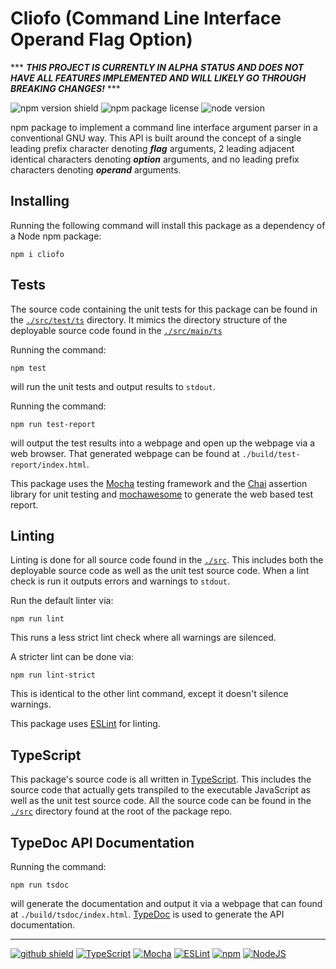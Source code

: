 # Cliofo (Command Line Interface Operand Flag Option)

\*\*\* ***THIS PROJECT IS CURRENTLY IN ALPHA STATUS AND DOES NOT HAVE ALL FEATURES
IMPLEMENTED AND WILL LIKELY GO THROUGH BREAKING CHANGES!*** \*\*\*

![npm version shield][npm version shield]
![npm package license][npm package license]
![node version][node version]

npm package to implement a command line interface argument parser in a
conventional GNU way. This API is built around the concept of a single leading
prefix character denoting ***flag*** arguments, 2 leading adjacent identical
characters denoting ***option*** arguments, and no leading prefix characters
denoting ***operand*** arguments.

## Installing

Running the following command will install this package as a dependency of a
Node npm package:

```shell
npm i cliofo
```

## Tests

The source code containing the unit tests for this package can be found in the
[`./src/test/ts`](./src/test/ts "unit test source code") directory. It mimics
the directory structure of the deployable source code found in the
[`./src/main/ts`][deployable src code]

Running the command:

```text
npm test
```

will run the unit tests and output results to `stdout`.

Running the command:

```shell
npm run test-report
```

will output the test results into a webpage and open up the webpage via a
web browser. That generated webpage can be found at
`./build/test-report/index.html`.

This package uses the [Mocha][mocha website] testing framework and the
[Chai](https://www.chaijs.com/ "Chai assertion library") assertion library for
unit testing and [mochawesome](https://www.npmjs.com/package/mochawesome "mochawesome npm package") to generate the web based test report.

## Linting

Linting is done for all source code found in the
[`./src`](./src "source code directory"). This includes both the deployable
source code as well as the unit test source code. When a lint check is run it
outputs errors and warnings to `stdout`.

Run the default linter via:

```shell
npm run lint
```

This runs a less strict lint check where all warnings are silenced.

A stricter lint can be done via:

```shell
npm run lint-strict
```

This is identical to the other lint command, except it doesn't silence warnings.

This package uses [ESLint][eslint website] for linting.

## TypeScript

This package's source code is all written in [TypeScript][typescript website].
This includes the source code that actually gets transpiled to the executable
JavaScript as well as the unit test source code. All the source code can be
found in the [`./src`](./src) directory found at the root of the package repo.

## TypeDoc API Documentation

Running the command:

```shell
npm run tsdoc
```

will generate the documentation and output it via a webpage that can found at
`./build/tsdoc/index.html`. [TypeDoc](https://typedoc.org/guides/overview/ "TypeDoc") is used to generate the API documentation.

---

[![github shield][github shield]][github repo]
[![TypeScript][typescript shield]][typescript website]
[![Mocha][mocha shield]][mocha website]
[![ESLint][eslint shield]][eslint website]
[![npm][npm shield]][npm website]
[![NodeJS][node shield]][node website]

[deployable src code]: ./src/main/ts "deployable source code"
[eslint shield]: https://img.shields.io/badge/ESLint-4B3263?style=for-the-badge&logo=eslint&logoColor=white "eslint"
[eslint website]: https://eslint.org/ "eslint"
[github shield]: https://img.shields.io/badge/github-%23121011.svg?style=for-the-badge&logo=github&logoColor=white "github"
[github repo]: https://github.com/SnapLib/typescript-cliofo "github"
[mocha shield]: https://img.shields.io/badge/-mocha-%238D6748?style=for-the-badge&logo=mocha&logoColor=white "Mocha testing framework"
[mocha website]: https://mochajs.org/ "Mocha testing framework"
[node shield]: https://img.shields.io/badge/node.js-6DA55F?style=for-the-badge&logo=node.js&logoColor=white "node"
[node version]: https://img.shields.io/node/v/cliofo?color=%2366ff66&&logo=node.js&style=flat-square "node version"
[node website]: https://nodejs.org/en/about "node"
[npm package license]: https://img.shields.io/npm/l/cliofo?color=%2366ff66&style=flat-square "MIT license"
[npm shield]: https://img.shields.io/badge/NPM-%23CB3837.svg?style=for-the-badge&logo=npm&logoColor=white "npm"
[npm version shield]: https://img.shields.io/npm/v/cliofo?color=%2366ff66&logo=npm&style=flat-square "npm version"
[npm website]: https://www.npmjs.com/ "npm"
[typescript shield]: https://img.shields.io/badge/typescript-%23007ACC.svg?style=for-the-badge&logo=typescript&logoColor=white "TypeScript"
[typescript website]: https://www.typescriptlang.org/ "TypeScript"
